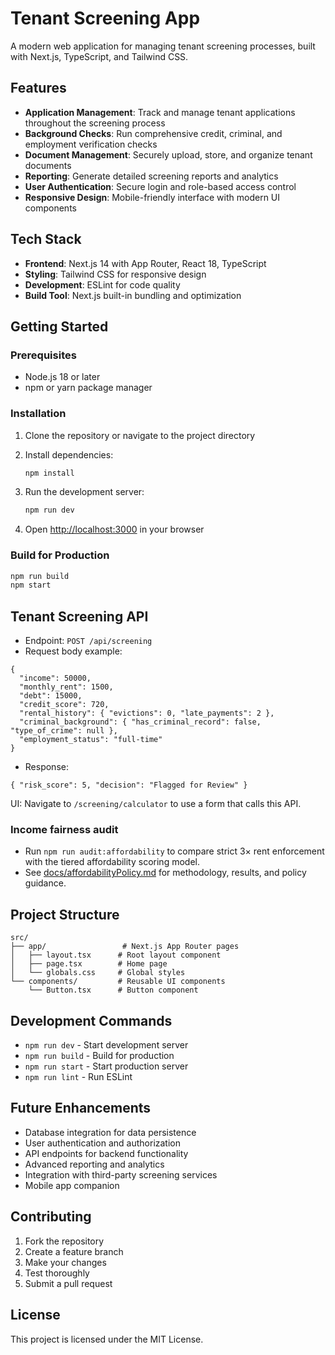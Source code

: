 # Tenant Screening App

A modern web application for managing tenant screening processes, built with Next.js, TypeScript, and Tailwind CSS.

## Features

- **Application Management**: Track and manage tenant applications throughout the screening process
- **Background Checks**: Run comprehensive credit, criminal, and employment verification checks
- **Document Management**: Securely upload, store, and organize tenant documents
- **Reporting**: Generate detailed screening reports and analytics
- **User Authentication**: Secure login and role-based access control
- **Responsive Design**: Mobile-friendly interface with modern UI components

## Tech Stack

- **Frontend**: Next.js 14 with App Router, React 18, TypeScript
- **Styling**: Tailwind CSS for responsive design
- **Development**: ESLint for code quality
- **Build Tool**: Next.js built-in bundling and optimization

## Getting Started

### Prerequisites

- Node.js 18 or later
- npm or yarn package manager

### Installation

1. Clone the repository or navigate to the project directory
2. Install dependencies:
   ```bash
   npm install
   ```

3. Run the development server:
   ```bash
   npm run dev
   ```

4. Open [http://localhost:3000](http://localhost:3000) in your browser

### Build for Production

```bash
npm run build
npm start
```

## Tenant Screening API

- Endpoint: `POST /api/screening`
- Request body example:

```
{
  "income": 50000,
  "monthly_rent": 1500,
  "debt": 15000,
  "credit_score": 720,
  "rental_history": { "evictions": 0, "late_payments": 2 },
  "criminal_background": { "has_criminal_record": false, "type_of_crime": null },
  "employment_status": "full-time"
}
```

- Response:

```
{ "risk_score": 5, "decision": "Flagged for Review" }
```

UI: Navigate to `/screening/calculator` to use a form that calls this API.

### Income fairness audit

- Run `npm run audit:affordability` to compare strict 3× rent enforcement with the tiered affordability scoring model.
- See [docs/affordabilityPolicy.md](docs/affordabilityPolicy.md) for methodology, results, and policy guidance.

## Project Structure

```
src/
├── app/                 # Next.js App Router pages
│   ├── layout.tsx      # Root layout component
│   ├── page.tsx        # Home page
│   └── globals.css     # Global styles
└── components/         # Reusable UI components
    └── Button.tsx      # Button component
```

## Development Commands

- `npm run dev` - Start development server
- `npm run build` - Build for production
- `npm run start` - Start production server
- `npm run lint` - Run ESLint

## Future Enhancements

- Database integration for data persistence
- User authentication and authorization
- API endpoints for backend functionality
- Advanced reporting and analytics
- Integration with third-party screening services
- Mobile app companion

## Contributing

1. Fork the repository
2. Create a feature branch
3. Make your changes
4. Test thoroughly
5. Submit a pull request

## License

This project is licensed under the MIT License.
